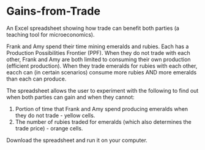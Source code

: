 # Gains-from-Trade
An Excel spreadsheet showing how trade can benefit both parties (a teaching tool for microeconomics).

Frank and Amy spend their time mining emeralds and rubies. Each has a Production Possibilities Frontier (PPF).
When they do not trade with each other, Frank and Amy are both limited to consuming their own production (efficient production).
When they trade emeralds for rubies with each other, eacch can (in certain scenarios) consume more rubies AND more emeralds than each can produce.

The spreadsheet allows the user to experiment with the following to find out when both parties can gain and when they cannot:
1. Portion of time that Frank and Amy spend producing emeralds when they do not trade - yellow cells.
2. The number of rubies traded for emeralds (which also determines the trade price) - orange cells.

Download the spreadsheet and run it on your computer.
